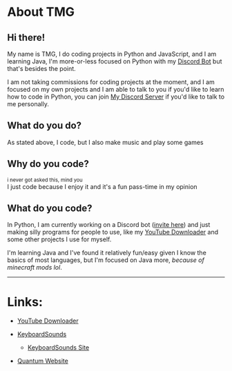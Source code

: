 # About TMG

##  Hi there!
My name is TMG, I do coding projects in Python and JavaScript, and I am learning Java, I'm more-or-less focused on Python with my [Discord Bot](https://discord.com/oauth2/authorize?client_id=1196187116569366608) but that's besides the point. 

I am not taking commissions for coding projects at the moment, and I am focused on my own projects and I am able to talk to you if you'd like to learn how to code in Python, you can join [My Discord Server](https://discord.gg/3EJs7RvjFR) if you'd like to talk to me personally.

## What do you do?
As stated above, I code, but I also make music and play some games

## Why do you code?
<small>i never got asked this, mind you</small><br>
I just code because I enjoy it and it's a fun pass-time in my opinion

## What do you code?
In Python, I am currently working on a Discord bot ([invite here](https://discord.com/oauth2/authorize?client_id=1196187116569366608)) and just making silly programs for people to use, like my [YouTube Downloader](https://github.com/gdtmg232/youtube-downloader) and some other projects I use for myself.

I'm learning Java and I've found it relatively fun/easy given I know the basics of most languages, but I'm focused on Java more, *because of minecraft mods lol*.  

<hr>

# Links:
- [YouTube Downloader](https://github.com/gdtmg232/youtube-downloader)

- [KeyboardSounds](https://github.com/gdtmg232/KeyboardSounds)
    - [KeyboardSounds Site](https://gdtmg232.github.io/KeyboardSounds/)

- [Quantum Website](https://github.com/gdtmg232/Quantum)
